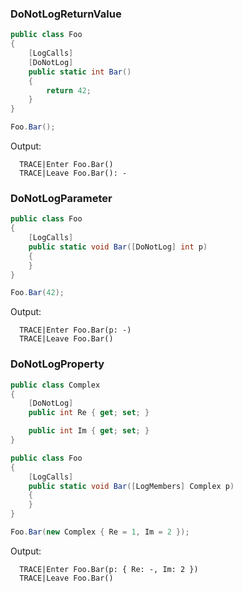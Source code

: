 ﻿### DoNotLogReturnValue

```C#
public class Foo
{
    [LogCalls]
    [DoNotLog]
    public static int Bar()
    {
        return 42;
    }
}
```

```C#
Foo.Bar();
```

Output:
```
  TRACE|Enter Foo.Bar()
  TRACE|Leave Foo.Bar(): -
```



### DoNotLogParameter

```C#
public class Foo
{
    [LogCalls]
    public static void Bar([DoNotLog] int p)
    {
    }
}
```

```C#
Foo.Bar(42);
```

Output:
```
  TRACE|Enter Foo.Bar(p: -)
  TRACE|Leave Foo.Bar()
```



### DoNotLogProperty

```C#
public class Complex
{
    [DoNotLog]
    public int Re { get; set; }

    public int Im { get; set; }
}

public class Foo
{
    [LogCalls]
    public static void Bar([LogMembers] Complex p)
    {
    }
}
```

```C#
Foo.Bar(new Complex { Re = 1, Im = 2 });
```

Output:
```
  TRACE|Enter Foo.Bar(p: { Re: -, Im: 2 })
  TRACE|Leave Foo.Bar()
```
